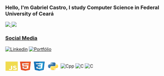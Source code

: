 ### Hello, I'm Gabriel Castro, I study Computer Science in Federal University of Ceará

<div>
  <a href="https://github.com/Gabriel-CR">
  <img height="180em" src="https://github-readme-stats.vercel.app/api?username=Gabriel-CR&theme=dark&border_color=FFFFFF&show_icons=true&icon_color=30A3DC&title_color=FFFFFF&text_color=FFF"/>
  <img height="180em" src="https://github-readme-stats.vercel.app/api/top-langs/?username=Gabriel-CR&layout=compact&langs_count=7&theme=dark"/>
</div>

### Social Media
[![Linkedin](https://img.shields.io/badge/Linkedin-0A66C2)](https://www.linkedin.com/in/dev-gabriel-castro/)
[![Portfólio](https://img.shields.io/badge/Portfólio-8A2BE2)](https://gabrielcastro.vercel.app/)

<div style="display: inline_block"><br>
  <img align="center" alt="Js" height="30" width="40" src="https://raw.githubusercontent.com/devicons/devicon/master/icons/javascript/javascript-plain.svg">
  <img align="center" alt="HTML" height="30" width="40" src="https://raw.githubusercontent.com/devicons/devicon/master/icons/html5/html5-original.svg">
  <img align="center" alt="CSS" height="30" width="40" src="https://raw.githubusercontent.com/devicons/devicon/master/icons/css3/css3-original.svg">
  <img align="center" alt="Python" height="30" width="40" src="https://raw.githubusercontent.com/devicons/devicon/master/icons/python/python-original.svg">
  <img align="center" alt="Cpp" height="30" width="40" src="https://cdn.jsdelivr.net/gh/devicons/devicon/icons/cplusplus/cplusplus-original.svg">
  <img align="center" alt="C" height="30" width="40" src="https://cdn.jsdelivr.net/gh/devicons/devicon/icons/c/c-original.svg">
  <img align="center" alt="C" height="30" width="40" src="https://cdn.jsdelivr.net/gh/devicons/devicon/icons/java/java-original.svg">
</div>
  
##
